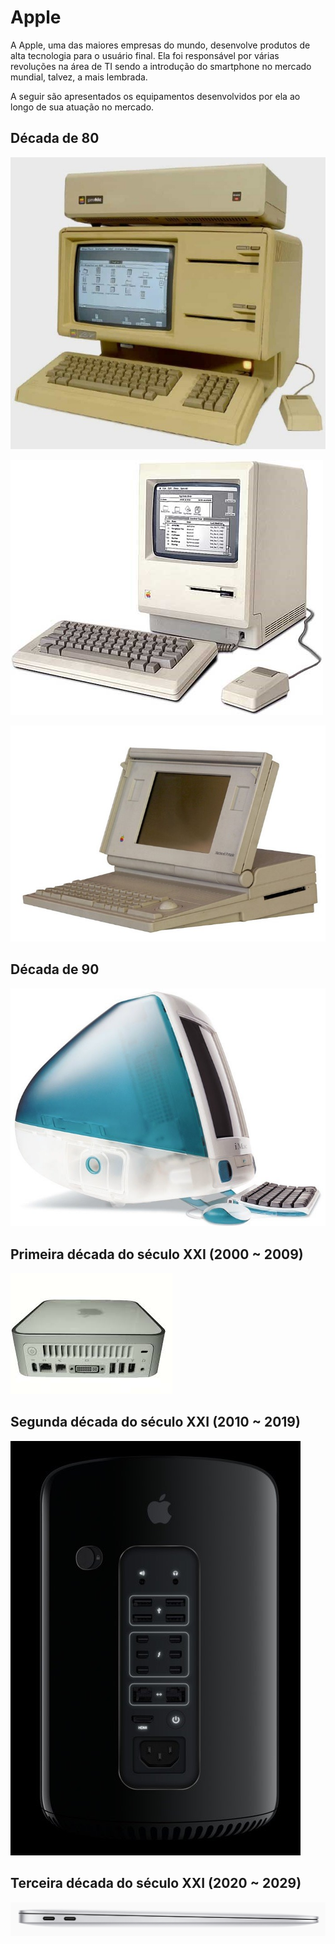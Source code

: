 # Apple

A Apple, uma das maiores empresas do mundo, desenvolve produtos de alta tecnologia para o usuário final. Ela foi responsável por várias revoluções na área de TI sendo a introdução do smartphone no mercado mundial, talvez, a mais lembrada.

A seguir são apresentados os equipamentos desenvolvidos por ela ao longo de sua atuação no mercado.

## Década de 80

![Apple Lisa \(1983\)](../.gitbook/assets/apple-lisa-1983.jpg)

![Apple Macintosh \(1984\)](../.gitbook/assets/apple-macintosh-1984.jpg)

![Apple Macintosh Portable \(1989\)](../.gitbook/assets/apple-macintosh-portable-1989.jpg)

## Década de 90

![Apple iMac G3 \(1998\)](../.gitbook/assets/apple-imac-g3-1998.jpg)

## Primeira década do século XXI \(2000 ~ 2009\)

![Apple Mac Mini \(2005\)](../.gitbook/assets/apple-mac-mini-2005.jpeg)

## Segunda década do século XXI \(2010 ~ 2019\)

![Apple Mac Pro \(2013\)](../.gitbook/assets/apple-mac-pro-2013.jpg)

## Terceira década do século XXI \(2020 ~ 2029\)

![Apple Macbook Air \(2020\)](../.gitbook/assets/apple-macbook-air-2020.png)

